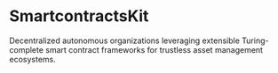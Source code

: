 # SmartcontractsKit
Decentralized autonomous organizations leveraging extensible Turing-complete smart contract frameworks for trustless asset management ecosystems.
